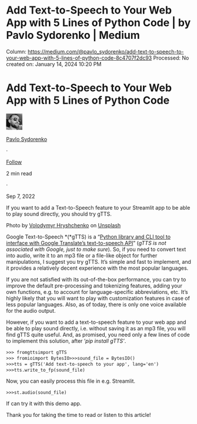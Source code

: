 # Add Text-to-Speech to Your Web App with 5 Lines of Python Code | by Pavlo Sydorenko | Medium

Column: https://medium.com/@pavlo_sydorenko/add-text-to-speech-to-your-web-app-with-5-lines-of-python-code-8c4707f2dc93
Processed: No
created on: January 14, 2024 10:20 PM

# Add Text-to-Speech to Your Web App with 5 Lines of Python Code

![](Add%20Text-to-Speech%20to%20Your%20Web%20App%20with%205%20Lines%20of%20761d99d66952482db4750f5f2b2a2f23/1YDWbAa5dvJ92kvJ42butoQ.jpeg)

[Pavlo Sydorenko](https://medium.com/@pavlo_sydorenko?source=post_page-----8c4707f2dc93--------------------------------)

·

[Follow](https://medium.com/m/signin?actionUrl=https%3A%2F%2Fmedium.com%2F_%2Fsubscribe%2Fuser%2F87415e59d82&operation=register&redirect=https%3A%2F%2Fmedium.com%2F%40pavlo_sydorenko%2Fadd-text-to-speech-to-your-web-app-with-5-lines-of-python-code-8c4707f2dc93&user=Pavlo+Sydorenko&userId=87415e59d82&source=post_page-87415e59d82----8c4707f2dc93---------------------post_header-----------)

2 min read

·

Sep 7, 2022

If you want to add a Text-to-Speech feature to your Streamlit app to be able to play sound directly, you should try gTTS.

Photo by [Volodymyr Hryshchenko](https://unsplash.com/@lunarts?utm_source=medium&utm_medium=referral) on [Unsplash](https://unsplash.com/?utm_source=medium&utm_medium=referral)

[](Add%20Text-to-Speech%20to%20Your%20Web%20App%20with%205%20Lines%20of%20761d99d66952482db4750f5f2b2a2f23/0kogZD8ywuIMezyRg)

Google Text-to-Speech *(*gTTS) is a “[Python library and CLI tool to interface with Google Translate’s text-to-speech API](https://pypi.org/project/gTTS/)” (*gTTS is not associated with Google, just to make sure*). So, if you need to convert text into audio, write it to an mp3 file or a file-like object for further manipulations, I suggest you try gTTS. It’s simple and fast to implement, and it provides a relatively decent experience with the most popular languages.

If you are not satisfied with its out-of-the-box performance, you can try to improve the default pre-processing and tokenizing features, adding your own functions, e.g. to account for language-specific abbreviations, etc. It’s highly likely that you will want to play with customization features in case of less popular languages. Also, as of today, there is only one voice available for the audio output.

However, if you want to add a text-to-speech feature to your web app and be able to play sound directly, i.e. without saving it as an mp3 file, you will find gTTS quite useful. And, as promised, you need only a few lines of code to implement this solution, after ‘*pip install gTTS’*.

```
>>> fromgttsimport gTTS
>>> fromioimport BytesIO>>>sound_file = BytesIO()
>>>tts = gTTS('Add text-to-speech to your app', lang='en')
>>>tts.write_to_fp(sound_file)
```

Now, you can easily process this file in e.g. Streamlit.

```
>>>st.audio(sound_file)
```

If can try it with this demo app.

Thank you for taking the time to read or listen to this article!